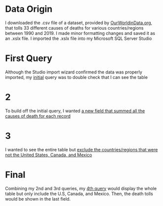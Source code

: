 # Data Origin
I downloaded the .csv file of a dataset, provided by [OurWorldinData.org](https://ourworldindata.org/grapher/annual-number-of-deaths-by-cause?time=1990..2019), that tolls 33 different causes of deaths for various countries/regions between 1990 and 2019. I made minor formatting changes and saved it as an .xslx file. I imported the .xslx file into my Microsoft SQL Server Studio

# First Query
Although the Studio import wizard confirmed the data was properly imported, my [initial](https://github.com/AnthonySanchez2000/ProjectPortfolio/blob/main/QueryStep1SelectAll.sql) query was to double check that I can see the table

# 2
To build off the initial query, I wanted [a new field that summed all the causes of death for each record](https://github.com/AnthonySanchez2000/ProjectPortfolio/blob/main/QueryStep2SelectAllDeathTotal.sql)

# 3
I wanted to see the entire table but [exclude the countries/regions that were not the United States, Canada, and Mexico](https://github.com/AnthonySanchez2000/ProjectPortfolio/blob/main/QueryStep3SelectUSCanadaMex.sql)

# Final
Combining my 2nd and 3rd queries, my [4th query](https://github.com/AnthonySanchez2000/ProjectPortfolio/blob/main/QueryStep4SelectUSCanadaMexDeathTotal.sql) would display the whole table but only include the U.S, Canada, and Mexico. Then, the death tolls would be shown in the last field.
